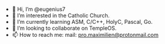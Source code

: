 - 👋 Hi, I’m @eugenius7
- 👀 I’m interested in the Catholic Church.
- 🌱 I’m currently learning ASM, C/C++, HolyC, Pascal, Go.
- 💞️ I’m looking to collaborate on TempleOS.
- 📫 How to reach me: mail: pro.maximilien@protonmail.com

<!---
eugenius7/eugenius7 is a ✨ special ✨ repository because its `README.md` (this file) appears on your GitHub profile.
You can click the Preview link to take a look at your changes.
--->
